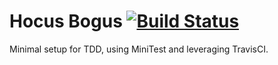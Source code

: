 # Hocus Bogus [![Build Status](https://travis-ci.org/mariusbutuc/hocus-bogus.svg?branch=master)](https://travis-ci.org/mariusbutuc/hocus-bogus)

Minimal setup for TDD, using MiniTest and leveraging TravisCI.
